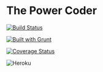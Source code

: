 # The Power Coder



[![Build Status](https://travis-ci.org/silne30/TPC.svg?branch=master)](https://travis-ci.org/silne30/TPC)

[![Built with Grunt](https://cdn.gruntjs.com/builtwith.png)](http://gruntjs.com/)

[![Coverage Status](https://coveralls.io/repos/github/silne30/TPC/badge.svg?branch=master)](https://coveralls.io/github/silne30/TPC?branch=master)

![Heroku](https://heroku-badge.herokuapp.com/?app=thepowercoder)

